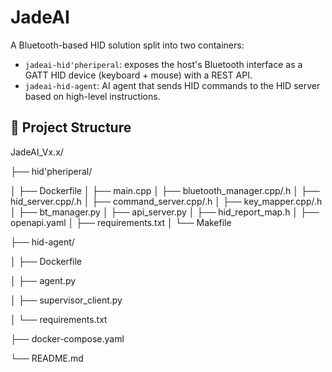 # JadeAI

A Bluetooth-based HID solution split into two containers:

- `jadeai-hid'pheriperal`: exposes the host's Bluetooth interface as a GATT HID device (keyboard + mouse) with a REST API.
- `jadeai-hid-agent`: AI agent that sends HID commands to the HID server based on high-level instructions.
  
## 🧱 Project Structure

JadeAI_Vx.x/

├── hid'pheriperal/

│ ├── Dockerfile
│ ├── main.cpp
│ ├── bluetooth_manager.cpp/.h
│ ├── hid_server.cpp/.h
│ ├── command_server.cpp/.h
│ ├── key_mapper.cpp/.h
│ ├── bt_manager.py
│ ├── api_server.py
│ ├── hid_report_map.h
│ ├── openapi.yaml
│ ├── requirements.txt
│ └── Makefile

├── hid-agent/

│ ├── Dockerfile

│ ├── agent.py

│ ├── supervisor_client.py

│ └── requirements.txt

├── docker-compose.yaml

└── README.md
